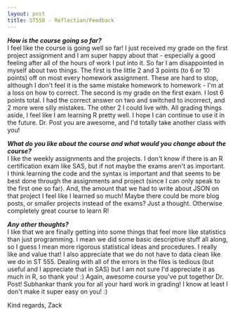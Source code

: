 ```yaml
---
layout: post
title: ST558 - Reflection/Feedback
---
```


<i><b>How is the course going so far?</b></i>    
I feel like the course is going well so far!  I just received my grade on the first project assignment and I am super happy about that - especially a good feeling after all of the hours of work I put into it.  So far I am disappointed in myself about two things.  The first is the little 2 and 3 points (to 6 or 10 points) off on most every homework assignment.  These are hard to stop, although I don't feel it is the same mistake homework to homework - I'm at a loss on how to correct. The second is my grade on the first exam.  I lost 6 points total.  I had the correct answer on two and switched to incorrect, and 2 more were silly mistakes.  The other 2 I could live with.  All grading things aside, I feel like I am learning R pretty well.  I hope I can continue to use it in the future.  Dr. Post you are awesome, and I'd totally take another class with you!


<i><b>What do you like about the course and what would you change about the course?</b></i>    
I like the weekly assignments and the projects.  I don't know if there is an R certification exam like SAS, but if not maybe the exams aren't as important.  I think learning the code and the syntax is important and that seems to be best done through the assignments and project (since I can only speak to the first one so far).  And, the amount that we had to write about JSON on that project I feel like I learned so much!  Maybe there could be more blog posts, or smaller projects instead of the exams?  Just a thought.  Otherwise completely great course to learn R!


<i><b>Any other thoughts?</b></i>    
I like that we are finally getting into some things that feel more like statistics than just programming.  I mean we did some basic descriptive stuff all along, so I guess I mean more rigorous statistical ideas and procedures.  I really like and value that! I also appreciate that we do not have to data clean like we do in ST 555.  Dealing with all of the errors in the files is tedious (but useful and I appreciate that in SAS) but I am not sure I'd appreciate it as much in R, so thank you! :)  Again, awesome course you've put together Dr. Post!  Subhankar thank you for all your hard work in grading!  I know at least I don't make it super easy on you! :)

Kind regards,
Zack
